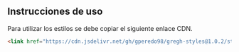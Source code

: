 ## Instrucciones de uso
Para utilizar los estilos se debe copiar el siguiente enlace CDN. 
```html
<link href="https://cdn.jsdelivr.net/gh/gperedo98/gregh-styles@1.0.2/styles/style.css" rel="stylesheet" crossorigin="anonymous">
```
